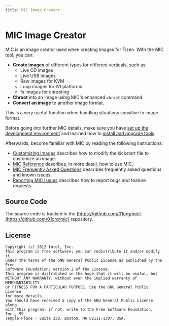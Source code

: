 ```yaml
---
title: MIC Image Creator
---
```


# MIC Image Creator

MIC is an image creator used when creating images for Tizen. With the MIC tool, you can:

- **Create images** of different types for different verticals, such as:
  - Live CD images
  - Live USB images
  - Raw images for KVM
  - Loop images for IVI platforms
  - fs images for chrooting
- **Chroot** into an image using MIC's enhanced `chroot` command.
- **Convert an image** to another image format.

This is a very useful function when handling situations sensitive to image format.

Before going into further MIC details, make sure you have [set up the development environment](../../developing/setting-up.md) and learned how to [install and upgrade tools](../../developing/installing.md).

Afterwards, become familiar with MIC by reading the following instructions:

- [Customizing Images](mic-customize-image.md) describes how to modify the kickstart file to customize an image.
- [MIC Reference](mic-reference.md) describes, in more detail, how to use MIC.
- [MIC Frequently Asked Questions](mic-faq.md) describes frequently asked questions and known issues.
- [Reporting MIC Issues](mic-faq.md#reporting-mic-issues) describes how to report bugs and feature requests.

## Source Code

The source code is tracked in the [https://github.com/01org/mic](https://github.com/01org/mic) repository.

## License

```
Copyright (c) 2012 Intel, Inc.
This program is free software; you can redistribute it and/or modify it
under the terms of the GNU General Public License as published by the Free
Software Foundation; version 2 of the License.
This program is distributed in the hope that it will be useful, but
WITHOUT ANY WARRANTY; without even the implied warranty of MERCHANTABILITY
or FITNESS FOR A PARTICULAR PURPOSE. See the GNU General Public License
for more details.
You should have received a copy of the GNU General Public License along
with this program; if not, write to the Free Software Foundation, Inc., 59
Temple Place - Suite 330, Boston, MA 02111-1307, USA.
```

